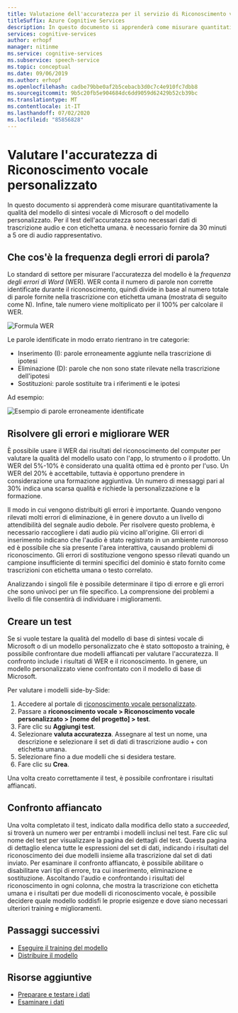 ```yaml
---
title: Valutazione dell'accuratezza per il servizio di Riconoscimento vocale personalizzato vocale
titleSuffix: Azure Cognitive Services
description: In questo documento si apprenderà come misurare quantitativamente la qualità del modello di riconoscimento vocale o del modello personalizzato. Per il test dell'accuratezza sono necessari dati di trascrizione audio e con etichetta umana. è necessario fornire da 30 minuti a 5 ore di audio rappresentativo.
services: cognitive-services
author: erhopf
manager: nitinme
ms.service: cognitive-services
ms.subservice: speech-service
ms.topic: conceptual
ms.date: 09/06/2019
ms.author: erhopf
ms.openlocfilehash: cadbe79bbe0af2b5cebacb3d0c7c4e910fc7dbb8
ms.sourcegitcommit: 9b5c20fb5e904684dc6dd9059d62429b52cb39bc
ms.translationtype: MT
ms.contentlocale: it-IT
ms.lasthandoff: 07/02/2020
ms.locfileid: "85856828"
---
```

# <a name="evaluate-custom-speech-accuracy"></a>Valutare l'accuratezza di Riconoscimento vocale personalizzato

In questo documento si apprenderà come misurare quantitativamente la qualità del modello di sintesi vocale di Microsoft o del modello personalizzato. Per il test dell'accuratezza sono necessari dati di trascrizione audio e con etichetta umana. è necessario fornire da 30 minuti a 5 ore di audio rappresentativo.

## <a name="what-is-word-error-rate-wer"></a>Che cos'è la frequenza degli errori di parola?

Lo standard di settore per misurare l'accuratezza del modello è la *frequenza degli errori di Word* (WER). WER conta il numero di parole non corrette identificate durante il riconoscimento, quindi divide in base al numero totale di parole fornite nella trascrizione con etichetta umana (mostrata di seguito come N). Infine, tale numero viene moltiplicato per il 100% per calcolare il WER.

![Formula WER](./media/custom-speech/custom-speech-wer-formula.png)

Le parole identificate in modo errato rientrano in tre categorie:

* Inserimento (I): parole erroneamente aggiunte nella trascrizione di ipotesi
* Eliminazione (D): parole che non sono state rilevate nella trascrizione dell'ipotesi
* Sostituzioni: parole sostituite tra i riferimenti e le ipotesi

Ad esempio:

![Esempio di parole erroneamente identificate](./media/custom-speech/custom-speech-dis-words.png)

## <a name="resolve-errors-and-improve-wer"></a>Risolvere gli errori e migliorare WER

È possibile usare il WER dai risultati del riconoscimento del computer per valutare la qualità del modello usato con l'app, lo strumento o il prodotto. Un WER del 5%-10% è considerato una qualità ottima ed è pronto per l'uso. Un WER del 20% è accettabile, tuttavia è opportuno prendere in considerazione una formazione aggiuntiva. Un numero di messaggi pari al 30% indica una scarsa qualità e richiede la personalizzazione e la formazione.

Il modo in cui vengono distribuiti gli errori è importante. Quando vengono rilevati molti errori di eliminazione, è in genere dovuto a un livello di attendibilità del segnale audio debole. Per risolvere questo problema, è necessario raccogliere i dati audio più vicino all'origine. Gli errori di inserimento indicano che l'audio è stato registrato in un ambiente rumoroso ed è possibile che sia presente l'area interattiva, causando problemi di riconoscimento. Gli errori di sostituzione vengono spesso rilevati quando un campione insufficiente di termini specifici del dominio è stato fornito come trascrizioni con etichetta umana o testo correlato.

Analizzando i singoli file è possibile determinare il tipo di errore e gli errori che sono univoci per un file specifico. La comprensione dei problemi a livello di file consentirà di individuare i miglioramenti.

## <a name="create-a-test"></a>Creare un test

Se si vuole testare la qualità del modello di base di sintesi vocale di Microsoft o di un modello personalizzato che è stato sottoposto a training, è possibile confrontare due modelli affiancati per valutare l'accuratezza. Il confronto include i risultati di WER e il riconoscimento. In genere, un modello personalizzato viene confrontato con il modello di base di Microsoft.

Per valutare i modelli side-by-Side:

1. Accedere al portale di [riconoscimento vocale personalizzato](https://speech.microsoft.com/customspeech).
2. Passare a **riconoscimento vocale > Riconoscimento vocale personalizzato > [nome del progetto] > test**.
3. Fare clic su **Aggiungi test**.
4. Selezionare **valuta accuratezza**. Assegnare al test un nome, una descrizione e selezionare il set di dati di trascrizione audio + con etichetta umana.
5. Selezionare fino a due modelli che si desidera testare.
6. Fare clic su **Crea**.

Una volta creato correttamente il test, è possibile confrontare i risultati affiancati.

## <a name="side-by-side-comparison"></a>Confronto affiancato

Una volta completato il test, indicato dalla modifica dello stato a *succeeded*, si troverà un numero wer per entrambi i modelli inclusi nel test. Fare clic sul nome del test per visualizzare la pagina dei dettagli del test. Questa pagina di dettaglio elenca tutte le espressioni del set di dati, indicando i risultati del riconoscimento dei due modelli insieme alla trascrizione dal set di dati inviato. Per esaminare il confronto affiancato, è possibile abilitare o disabilitare vari tipi di errore, tra cui inserimento, eliminazione e sostituzione. Ascoltando l'audio e confrontando i risultati del riconoscimento in ogni colonna, che mostra la trascrizione con etichetta umana e i risultati per due modelli di riconoscimento vocale, è possibile decidere quale modello soddisfi le proprie esigenze e dove siano necessari ulteriori training e miglioramenti.

## <a name="next-steps"></a>Passaggi successivi

* [Eseguire il training del modello](how-to-custom-speech-train-model.md)
* [Distribuire il modello](how-to-custom-speech-deploy-model.md)

## <a name="additional-resources"></a>Risorse aggiuntive

* [Preparare e testare i dati](how-to-custom-speech-test-data.md)
* [Esaminare i dati](how-to-custom-speech-inspect-data.md)
